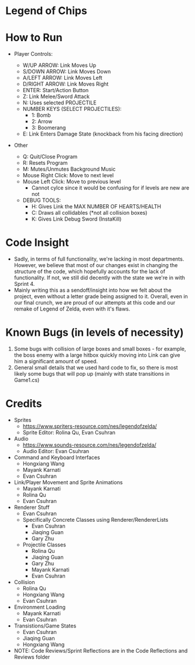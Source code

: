 # Legend of Chips

# How to Run
* Player Controls:
  - W/UP ARROW: Link Moves Up
  - S/DOWN ARROW: Link Moves Down
  - A/LEFT ARROW: Link Moves Left
  - D/RIGHT ARROW: Link Moves Right
  - ENTER: Start/Action Button
  - Z: Link Melee/Sword Attack
  - N: Uses selected PROJECTILE
  - NUMBER KEYS (SELECT PROJECTILES):
     * 1: Bomb
     * 2: Arrow
     * 3: Boomerang
  - E: Link Enters Damage State (knockback from his facing direction)
       
* Other
  - Q: Quit/Close Program
  - R: Resets Program
  - M: Mutes/Unmutes Background Music
  - Mouse Right Click: Move to next level
  - Mouse Left Click: Move to previous level
      * Cannot cylce since it would be confusing for if levels are new are not
  - DEBUG TOOLS:
     * H: Gives Link the MAX NUMBER OF HEARTS/HEALTH
     * C: Draws all collidables (*not all collision boxes)
     * K: Gives Link Debug Sword (InstaKill)

# Code Insight
* Sadly, in terms of full functionality, we're lacking in most departments. However, we believe that most of our changes exist in changing the structure of the code, which hopefully accounts for the lack of functionality. If not, we still did decently with the state we we're in with Sprint 4. 
* Mainly writing this as a sendoff/insight into how we felt about the project, even without a letter grade being assigned to it. Overall, even in our final crunch, we are proud of our attempts at this code and our remake of Legend of Zelda, even with it's flaws.

# Known Bugs (in levels of necessity)
1) Some bugs with collision of large boxes and small boxes - for example, the boss enemy with a large hitbox quickly moving into Link can give him a significant amount of speed.
2) General small details that we used hard code to fix, so there is most likely some bugs that will pop up (mainly with state transitions in Game1.cs)

# Credits
* Sprites
  - https://www.spriters-resource.com/nes/legendofzelda/
  - Sprite Editor: Rolina Qu, Evan Csuhran
* Audio
  - https://www.sounds-resource.com/nes/legendofzelda/
  - Audio Editor: Evan Csuhran
* Command and Keyboard Interfaces
  - Hongxiang Wang
  - Mayank Karnati
  - Evan Csuhran
* Link/Player Movement and Sprite Animations
  - Mayank Karnati
  - Rolina Qu
  - Evan Csuhran
* Renderer Stuff
  - Evan Csuhran
  - Specifically Concrete Classes using Renderer/RendererLists
      * Evan Csuhran
      * Jiaqing Guan
      * Gary Zhu
  - Projectile Classes
      * Rolina Qu
      * Jiaqing Guan
      * Gary Zhu
      * Mayank Karnati
      * Evan Csuhran
* Collision
  - Rolina Qu
  - Hongxiang Wang
  - Evan Csuhran
* Environment Loading
  - Mayank Karnati
  - Evan Csuhran
* Transistions/Game States
  - Evan Csuhran
  - Jiaqing Guan
  - Hongxiang Wang
* NOTE: Code Reviews/Sprint Reflections are in the Code Reflections and Reviews folder

